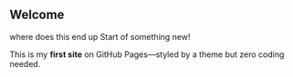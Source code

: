 Welcome
---
where does this end up
Start of something new!

This is my **first site** on GitHub Pages—styled by a theme but zero coding needed.
